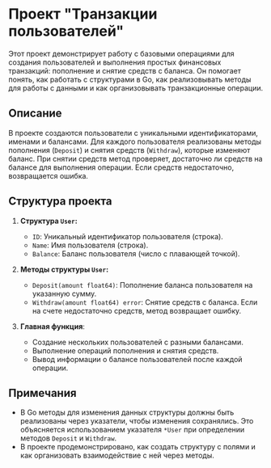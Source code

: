 # Проект "Транзакции пользователей"

Этот проект демонстрирует работу с базовыми операциями для создания пользователей и выполнения простых финансовых транзакций: пополнение и снятие средств с баланса. Он помогает понять, как работать с структурами в Go, как реализовывать методы для работы с данными и как организовывать транзакционные операции.

## Описание

В проекте создаются пользователи с уникальными идентификаторами, именами и балансами. Для каждого пользователя реализованы методы пополнения (`Deposit`) и снятия средств (`Withdraw`), которые изменяют баланс. При снятии средств метод проверяет, достаточно ли средств на балансе для выполнения операции. Если средств недостаточно, возвращается ошибка.

## Структура проекта

1. **Структура `User`:**
    - `ID`: Уникальный идентификатор пользователя (строка).
    - `Name`: Имя пользователя (строка).
    - `Balance`: Баланс пользователя (число с плавающей точкой).

2. **Методы структуры `User`:**
    - `Deposit(amount float64)`: Пополнение баланса пользователя на указанную сумму.
    - `Withdraw(amount float64) error`: Снятие средств с баланса. Если на счете недостаточно средств, метод возвращает ошибку.

3. **Главная функция**:
    - Создание нескольких пользователей с разными балансами.
    - Выполнение операций пополнения и снятия средств.
    - Вывод информации о балансе пользователей после каждой операции.

## Примечания

* В Go методы для изменения данных структуры должны быть реализованы через указатели, чтобы изменения сохранялись. Это объясняется использованием указателя `*User` при определении методов `Deposit` и `Withdraw`.
* В проекте продемонстрировано, как создать структуру с полями и как организовать взаимодействие с ней через методы.


